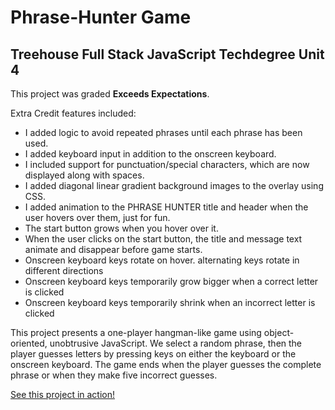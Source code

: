 # Phrase-Hunter Game
## Treehouse Full Stack JavaScript Techdegree Unit 4

This project was graded **Exceeds Expectations**.

Extra Credit features included:
- I added logic to avoid repeated phrases until each phrase has been used.
- I added keyboard input in addition to the onscreen keyboard.
- I included support for punctuation/special characters, which are now displayed along with spaces. 
- I added diagonal linear gradient background images to the overlay using CSS.
- I added animation to the PHRASE HUNTER title and header when the user hovers over them, just for fun.
- The start button grows when you hover over it.
- When the user clicks on the start button, the title and message text animate and disappear before game starts.
- Onscreen keyboard keys rotate on hover. alternating keys rotate in different directions
- Onscreen keyboard keys temporarily grow bigger when a correct letter is clicked
- Onscreen keyboard keys temporarily shrink when an incorrect letter is clicked

This project presents a one-player hangman-like game using object-oriented, unobtrusive JavaScript. 
We select a random phrase, then the player guesses letters by pressing keys on either the keyboard 
or the onscreen keyboard. The game ends when the player guesses the complete phrase or when they make 
five incorrect guesses.

[See this project in action!](https://rstevahn.github.io/phrase-hunter-game/)

